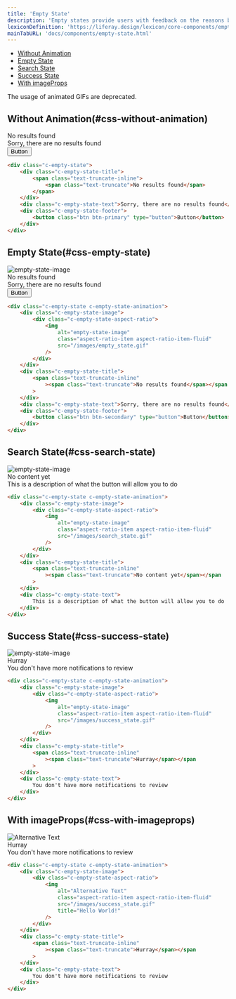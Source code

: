 ```yaml
---
title: 'Empty State'
description: 'Empty states provide users with feedback on the reasons behind the empty state and what they can do to move out of the empty state.'
lexiconDefinition: 'https://liferay.design/lexicon/core-components/empty-states/'
mainTabURL: 'docs/components/empty-state.html'
---
```


<div class="nav-toc-absolute">
<div class="nav-toc">

-   [Without Animation](#css-without-animation)
-   [Empty State](#css-empty-state)
-   [Search State](#css-search-state)
-   [Success State](#css-success-state)
-   [With imageProps](#css-with-imageprops)

</div>
</div>

<div class="clay-site-alert alert alert-warning">
	The usage of animated GIFs are deprecated. 
</div>

## Without Animation(#css-without-animation)

<div class="sheet-example">
	<div class="c-empty-state">
		<div class="c-empty-state-title">
			<span class="text-truncate-inline">
				<span class="text-truncate">No results found</span>
			</span>
		</div>
		<div class="c-empty-state-text">Sorry, there are no results found</div>
		<div class="c-empty-state-footer">
			<button class="btn btn-primary" type="button">Button</button>
		</div>
	</div>
</div>

```html
<div class="c-empty-state">
	<div class="c-empty-state-title">
		<span class="text-truncate-inline">
			<span class="text-truncate">No results found</span>
		</span>
	</div>
	<div class="c-empty-state-text">Sorry, there are no results found</div>
	<div class="c-empty-state-footer">
		<button class="btn btn-primary" type="button">Button</button>
	</div>
</div>
```

## Empty State(#css-empty-state)

<div class="sheet-example">
	<div class="c-empty-state c-empty-state-animation">
		<div class="c-empty-state-image">
			<div class="c-empty-state-aspect-ratio">
				<img
					alt="empty-state-image"
					class="aspect-ratio-item aspect-ratio-item-fluid"
					src="/images/empty_state.gif"
				/>
			</div>
		</div>
		<div class="c-empty-state-title">
			<span class="text-truncate-inline"
				><span class="text-truncate">No results found</span></span
			>
		</div>
		<div class="c-empty-state-text">Sorry, there are no results found</div>
		<div class="c-empty-state-footer">
			<button class="btn btn-secondary" type="button">Button</button>
		</div>
	</div>
</div>

```html
<div class="c-empty-state c-empty-state-animation">
	<div class="c-empty-state-image">
		<div class="c-empty-state-aspect-ratio">
			<img
				alt="empty-state-image"
				class="aspect-ratio-item aspect-ratio-item-fluid"
				src="/images/empty_state.gif"
			/>
		</div>
	</div>
	<div class="c-empty-state-title">
		<span class="text-truncate-inline"
			><span class="text-truncate">No results found</span></span
		>
	</div>
	<div class="c-empty-state-text">Sorry, there are no results found</div>
	<div class="c-empty-state-footer">
		<button class="btn btn-secondary" type="button">Button</button>
	</div>
</div>
```

## Search State(#css-search-state)

<div class="sheet-example">
	<div class="c-empty-state c-empty-state-animation">
		<div class="c-empty-state-image">
			<div class="c-empty-state-aspect-ratio">
				<img
					alt="empty-state-image"
					class="aspect-ratio-item aspect-ratio-item-fluid"
					src="/images/search_state.gif"
				/>
			</div>
		</div>
		<div class="c-empty-state-title">
			<span class="text-truncate-inline"
				><span class="text-truncate">No content yet</span></span
			>
		</div>
		<div class="c-empty-state-text">
			This is a description of what the button will allow you to do
		</div>
	</div>
</div>

```html
<div class="c-empty-state c-empty-state-animation">
	<div class="c-empty-state-image">
		<div class="c-empty-state-aspect-ratio">
			<img
				alt="empty-state-image"
				class="aspect-ratio-item aspect-ratio-item-fluid"
				src="/images/search_state.gif"
			/>
		</div>
	</div>
	<div class="c-empty-state-title">
		<span class="text-truncate-inline"
			><span class="text-truncate">No content yet</span></span
		>
	</div>
	<div class="c-empty-state-text">
		This is a description of what the button will allow you to do
	</div>
</div>
```

## Success State(#css-success-state)

<div class="sheet-example">
	<div class="c-empty-state c-empty-state-animation">
		<div class="c-empty-state-image">
			<div class="c-empty-state-aspect-ratio">
				<img
					alt="empty-state-image"
					class="aspect-ratio-item aspect-ratio-item-fluid"
					src="/images/success_state.gif"
				/>
			</div>
		</div>
		<div class="c-empty-state-title">
			<span class="text-truncate-inline"
				><span class="text-truncate">Hurray</span></span
			>
		</div>
		<div class="c-empty-state-text">
			You don't have more notifications to review
		</div>
	</div>
</div>

```html
<div class="c-empty-state c-empty-state-animation">
	<div class="c-empty-state-image">
		<div class="c-empty-state-aspect-ratio">
			<img
				alt="empty-state-image"
				class="aspect-ratio-item aspect-ratio-item-fluid"
				src="/images/success_state.gif"
			/>
		</div>
	</div>
	<div class="c-empty-state-title">
		<span class="text-truncate-inline"
			><span class="text-truncate">Hurray</span></span
		>
	</div>
	<div class="c-empty-state-text">
		You don't have more notifications to review
	</div>
</div>
```

## With imageProps(#css-with-imageprops)

<div class="sheet-example">
	<div class="c-empty-state c-empty-state-animation">
		<div class="c-empty-state-image">
			<div class="c-empty-state-aspect-ratio">
				<img
					alt="Alternative Text"
					class="aspect-ratio-item aspect-ratio-item-fluid"
					src="/images/success_state.gif"
					title="Hello World!"
				/>
			</div>
		</div>
		<div class="c-empty-state-title">
			<span class="text-truncate-inline"
				><span class="text-truncate">Hurray</span></span
			>
		</div>
		<div class="c-empty-state-text">
			You don't have more notifications to review
		</div>
	</div>
</div>

```html
<div class="c-empty-state c-empty-state-animation">
	<div class="c-empty-state-image">
		<div class="c-empty-state-aspect-ratio">
			<img
				alt="Alternative Text"
				class="aspect-ratio-item aspect-ratio-item-fluid"
				src="/images/success_state.gif"
				title="Hello World!"
			/>
		</div>
	</div>
	<div class="c-empty-state-title">
		<span class="text-truncate-inline"
			><span class="text-truncate">Hurray</span></span
		>
	</div>
	<div class="c-empty-state-text">
		You don't have more notifications to review
	</div>
</div>
```
